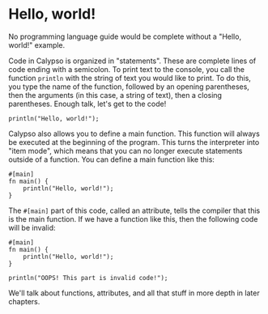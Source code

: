 # Hello, world!

No programming language guide would be complete without a "Hello, world!" example.

Code in Calypso is organized in "statements". These are complete lines of code ending with a semicolon.
To print text to the console, you call the function `println` with the string of text you would like to print.
To do this, you type the name of the function, followed by an opening parentheses, then the arguments
(in this case, a string of text), then a closing parentheses. Enough talk, let's get to the code!

```
println("Hello, world!");
```

Calypso also allows you to define a main function. This function will always be executed at the beginning of the program.
This turns the interpreter into "item mode", which means that you can no longer execute statements outside of a function.
You can define a main function like this:

```
#[main]
fn main() {
    println("Hello, world!");
}
```

The `#[main]` part of this code, called an attribute, tells the compiler that this is the main function. If we have a
function like this, then the following code will be invalid:

```
#[main]
fn main() {
    println("Hello, world!");
}

println("OOPS! This part is invalid code!");
```

We'll talk about functions, attributes, and all that stuff in more depth in later chapters.
